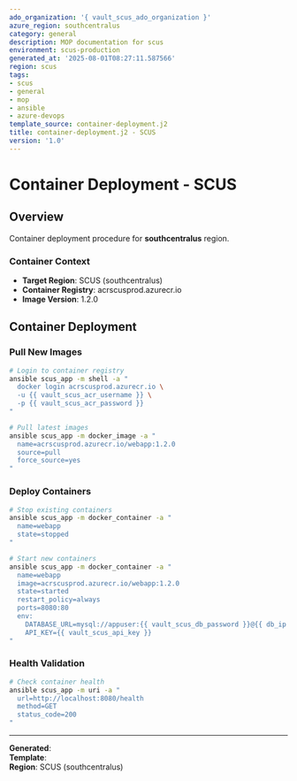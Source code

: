 ```yaml
---
ado_organization: '{ vault_scus_ado_organization }'
azure_region: southcentralus
category: general
description: MOP documentation for scus
environment: scus-production
generated_at: '2025-08-01T08:27:11.587566'
region: scus
tags:
- scus
- general
- mop
- ansible
- azure-devops
template_source: container-deployment.j2
title: container-deployment.j2 - SCUS
version: '1.0'
---
```



# Container Deployment - SCUS

## Overview

Container deployment procedure for **southcentralus** region.

### Container Context

- **Target Region**: SCUS (southcentralus)
- **Container Registry**: acrscusprod.azurecr.io
- **Image Version**: 1.2.0

## Container Deployment

### Pull New Images
```bash
# Login to container registry
ansible scus_app -m shell -a "
  docker login acrscusprod.azurecr.io \
  -u {{ vault_scus_acr_username }} \
  -p {{ vault_scus_acr_password }}
"

# Pull latest images
ansible scus_app -m docker_image -a "
  name=acrscusprod.azurecr.io/webapp:1.2.0
  source=pull
  force_source=yes
"
```

### Deploy Containers
```bash
# Stop existing containers
ansible scus_app -m docker_container -a "
  name=webapp
  state=stopped
"

# Start new containers
ansible scus_app -m docker_container -a "
  name=webapp
  image=acrscusprod.azurecr.io/webapp:1.2.0
  state=started
  restart_policy=always
  ports=8080:80
  env:
    DATABASE_URL=mysql://appuser:{{ vault_scus_db_password }}@{{ db_ip }}:3306/ProductionDB
    API_KEY={{ vault_scus_api_key }}
"
```

### Health Validation
```bash
# Check container health
ansible scus_app -m uri -a "
  url=http://localhost:8080/health
  method=GET
  status_code=200
"
```

---

**Generated**:   
**Template**:   
**Region**: SCUS (southcentralus)